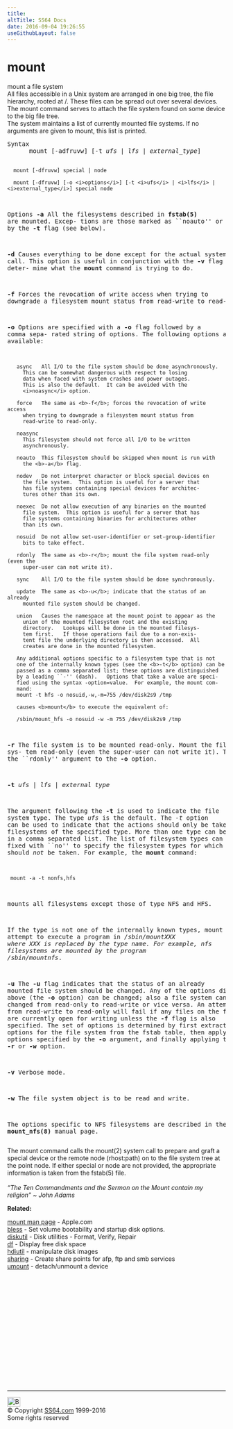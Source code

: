 ```yaml
---
title:
altTitle: SS64 Docs
date: 2016-09-04 19:26:55
useGithubLayout: false
---
```

<!-- #BeginLibraryItem "/Library/head_osx.lbi" --><!-- #EndLibraryItem --><h1>mount</h1> 
<p>mount a file system<span class="body"><br>
  All files accessible in a Unix system are arranged in one big tree, the file 
  hierarchy, rooted at /. These files can be spread out over several devices. 
  The mount command serves to attach the file system found on some device to the 
  big file tree.</span><br>
  The system maintains a list of currently mounted file systems. If no arguments 
are given to mount, this list is printed. </p>
<pre>Syntax
      mount [-adfruvw] [-t <i>ufs</i> | <i>lfs</i> | <i>external_type</i>]

      mount [-dfruvw] special | node

      mount [-dfruvw] [-o <i>options</i>] [-t <i>ufs</i> | <i>lfs</i> | <i>external_type</i>] special node

Options
   <b>-a</b>  All the filesystems described in <b>fstab(5)</b> are mounted.  Excep-
  tions are those marked as ``noauto'' or are excluded by the <b>-t</b>
        flag (see below).
     

  <b>-d</b>  Causes everything to be done except for the actual system call.
  This option is useful in conjunction with the <b>-v</b> flag to deter-
  mine what the <b>mount</b> command is trying to do.

  <b>-f</b>  Forces the revocation of write access when trying to downgrade a
  filesystem mount status from read-write to read-only.

  <b>-o</b>  Options are specified with a <b>-o</b> flag followed by a comma sepa-
  rated string of options.  The following options are available:

       async   All I/O to the file system should be done asynchronously.
         This can be somewhat dangerous with respect to losing
         data when faced with system crashes and power outages.
         This is also the default.  It can be avoided with the
         <i>noasync</i> option.

       force   The same as <b>-f</b>; forces the revocation of write access
         when trying to downgrade a filesystem mount status from
         read-write to read-only.

       noasync
         This filesystem should not force all I/O to be written
         asynchronously.

       noauto  This filesystem should be skipped when mount is run with
         the <b>-a</b> flag.

       nodev   Do not interpret character or block special devices on
         the file system.  This option is useful for a server that
         has file systems containing special devices for architec-
         tures other than its own.

       noexec  Do not allow execution of any binaries on the mounted
         file system.  This option is useful for a server that has
         file systems containing binaries for architectures other
         than its own.

       nosuid  Do not allow set-user-identifier or set-group-identifier
         bits to take effect.

       rdonly  The same as <b>-r</b>; mount the file system read-only (even the
         super-user can not write it).

       sync    All I/O to the file system should be done synchronously.

       update  The same as <b>-u</b>; indicate that the status of an already
         mounted file system should be changed.

       union   Causes the namespace at the mount point to appear as the
         union of the mounted filesystem root and the existing
         directory.   Lookups will be done in the mounted filesys-
         tem first.   If those operations fail due to a non-exis-
         tent file the underlying directory is then accessed.  All
         creates are done in the mounted filesystem.

       Any additional options specific to a filesystem type that is not
       one of the internally known types (see the <b>-t</b> option) can be
       passed as a comma separated list; these options are distinguished
       by a leading ``-'' (dash).   Options that take a value are speci-
       fied using the syntax -option=value.  For example, the mount com-
       mand:
       mount -t hfs -o nosuid,-w,-m=755 /dev/disk2s9 /tmp

       causes <b>mount</b> to execute the equivalent of:

       /sbin/mount_hfs -o nosuid -w -m 755 /dev/disk2s9 /tmp

  <b>-r</b>  The file system is to be mounted read-only.  Mount the file sys-
  tem read-only (even the super-user can not write it).  The same
  as the ``rdonly'' argument to the <b>-o</b> option.

  <b>-t</b> <i>ufs</i> | <i>lfs</i> | <i>external</i> <i>type</i>

  The argument following the <b>-t</b> is used to indicate the file system
  type.  The type <i>ufs</i> is the default.  The <i>-t</i> option can be used to
  indicate that the actions should only be taken on filesystems of
  the specified type.  More than one type can be specified in a
  comma separated list.  The list of filesystem types can be pre-
  fixed with ``no'' to specify the filesystem types for which
  action should <i>not</i> be taken.  For example, the <b>mount</b> command:

     mount -a -t nonfs,hfs

  mounts all filesystems except those of type NFS and HFS.

  If the type is not one of the internally known types, mount will
  attempt to execute a program in <i>/sbin/mount</i><b>_</b><i>XXX</i> where <i>XXX</i> is
  replaced by the type name.   For example, nfs filesystems are
  mounted by the program <i>/sbin/mount</i><b>_</b><i>nfs</i>.

  <b>-u</b>  The <b>-u</b> flag indicates that the status of an already mounted file
  system should be changed.  Any of the options discussed above
  (the <b>-o</b> option) can be changed; also a file system can be changed
  from read-only to read-write or vice versa.  An attempt to change
  from read-write to read-only will fail if any files on the
  filesystem are currently open for writing unless the <b>-f</b> flag is
  also specified.  The set of options is determined by first
  extracting the options for the file system from the fstab table,
  then applying any options specified by the <b>-o</b> argument, and
  finally applying the <b>-r</b> or <b>-w</b> option.

  <b>-v</b>  Verbose mode.

  <b>-w</b>  The file system object is to be read and write.

  The options specific to NFS filesystems are described in the
  <b>mount_nfs(8)</b> manual page.</pre>
<p>The mount command calls the mount(2) system call to prepare and graft a special device or the remote node (rhost:path) on to the file system tree at the point node. If either <span class="code">special</span> or <span class="code">node</span> are not 
provided, the appropriate information is taken from the fstab(5) file.<b><br><br>
</b><i class="quote">“The Ten Commandments and the Sermon on the Mount contain my religion” ~ John Adams</i></p>
<p><b>Related:</b></p>
<p><a href="https://developer.apple.com/legacy/library/documentation/Darwin/Reference/ManPages/man8/mount.8.html">mount man page</a> - Apple.com<br>
<a href="bless.html">  bless</a> - Set volume bootability and startup disk options.<br>
<a href="diskutil.html">diskutil</a> - Disk utilities - Format, Verify, Repair<br>
<a href="df.html">df</a> - Display free disk space<br>
<a href="hdiutil.html">hdiutil</a> - manipulate disk images<br>
<a href="sharing.html">sharing</a> - Create share points for afp, ftp and smb services<br>
<a href="umount.html"><span class="body">umount</span></a><span class="body"> - detach/u</span>nmount a device</p><!-- #BeginLibraryItem "/Library/foot_osx.lbi" --><p>
<!-- OSX300 -->
<ins class="adsbygoogle" style="display:inline-block;width:300px;height:250px" data-ad-client="ca-pub-6140977852749469" data-ad-slot="1823340303"></ins>
<script>
(adsbygoogle = window.adsbygoogle || []).push({});
</script></p>
<hr>
<div id="bl" class="footer"><a href="mount.html#"><img src="../images/top.png" width="30" height="22" alt="Back to the Top"></a></div>
<div id="br" class="footer, tagline">© Copyright <a href="../index.html">SS64.com</a> 1999-2016<br>
Some rights reserved</div><!-- #EndLibraryItem -->

